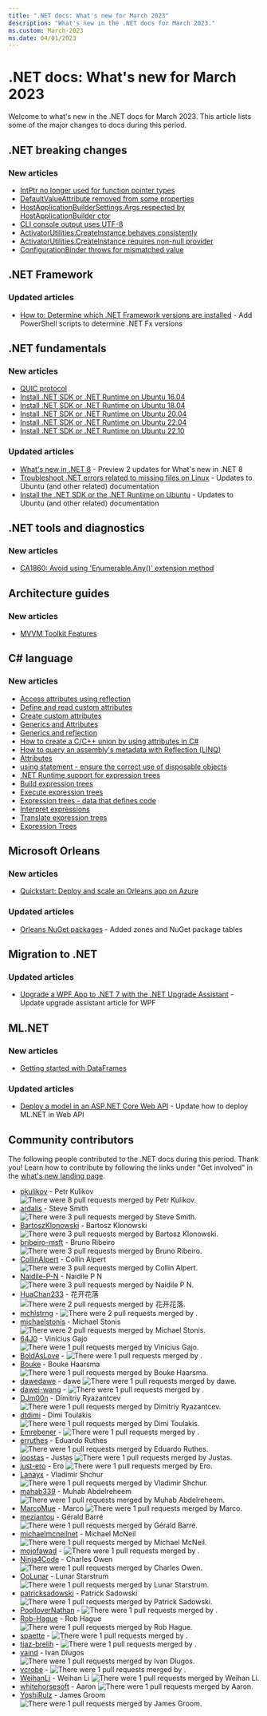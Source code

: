 ```yaml
---
title: ".NET docs: What's new for March 2023"
description: "What's new in the .NET docs for March 2023."
ms.custom: March-2023
ms.date: 04/01/2023
---
```


# .NET docs: What's new for March 2023

Welcome to what's new in the .NET docs for March 2023. This article lists some of the major changes to docs during this period.

## .NET breaking changes

### New articles

- [IntPtr no longer used for function pointer types](../core/compatibility/reflection/8.0/function-pointer-reflection.md)
- [DefaultValueAttribute removed from some properties](../core/compatibility/windows-forms/8.0/defaultvalueattribute-removal.md)
- [HostApplicationBuilderSettings.Args respected by HostApplicationBuilder ctor](../core/compatibility/extensions/8.0/hostapplicationbuilder-ctor.md)
- [CLI console output uses UTF-8](../core/compatibility/sdk/8.0/console-encoding.md)
- [ActivatorUtilities.CreateInstance behaves consistently](../core/compatibility/extensions/8.0/activatorutilities-createinstance-behavior.md)
- [ActivatorUtilities.CreateInstance requires non-null provider](../core/compatibility/extensions/8.0/activatorutilities-createinstance-null-provider.md)
- [ConfigurationBinder throws for mismatched value](../core/compatibility/extensions/8.0/configurationbinder-exceptions.md)

## .NET Framework

### Updated articles

- [How to: Determine which .NET Framework versions are installed](../framework/migration-guide/how-to-determine-which-versions-are-installed.md) - Add PowerShell scripts to determine .NET Fx versions

## .NET fundamentals

### New articles

- [QUIC protocol](../fundamentals/networking/quic/quic-overview.md)
- [Install .NET SDK or .NET Runtime on Ubuntu 16.04](../core/install/linux-ubuntu-1604.md)
- [Install .NET SDK or .NET Runtime on Ubuntu 18.04](../core/install/linux-ubuntu-1804.md)
- [Install .NET SDK or .NET Runtime on Ubuntu 20.04](../core/install/linux-ubuntu-2004.md)
- [Install .NET SDK or .NET Runtime on Ubuntu 22.04](../core/install/linux-ubuntu-2204.md)
- [Install .NET SDK or .NET Runtime on Ubuntu 22.10](../core/install/linux-ubuntu-2210.md)

### Updated articles

- [What's new in .NET 8](../core/whats-new/dotnet-8.md) - Preview 2 updates for What's new in .NET 8
- [Troubleshoot .NET errors related to missing files on Linux](../core/install/linux-package-mixup.md) - Updates to Ubuntu (and other related) documentation
- [Install the .NET SDK or the .NET Runtime on Ubuntu](../core/install/linux-ubuntu.md) - Updates to Ubuntu (and other related) documentation

## .NET tools and diagnostics

### New articles

- [CA1860: Avoid using 'Enumerable.Any()' extension method](../fundamentals/code-analysis/quality-rules/ca1860.md)

## Architecture guides

### New articles

- [MVVM Toolkit Features](../architecture/maui/mvvm-community-toolkit-features.md)

## C# language

### New articles

- [Access attributes using reflection](../csharp/advanced-topics/reflection-and-attributes/accessing-attributes-by-using-reflection.md)
- [Define and read custom attributes](../csharp/advanced-topics/reflection-and-attributes/attribute-tutorial.md)
- [Create custom attributes](../csharp/advanced-topics/reflection-and-attributes/creating-custom-attributes.md)
- [Generics and Attributes](../csharp/advanced-topics/reflection-and-attributes/generics-and-attributes.md)
- [Generics and reflection](../csharp/advanced-topics/reflection-and-attributes/generics-and-reflection.md)
- [How to create a C/C++ union by using attributes in C\#](../csharp/advanced-topics/reflection-and-attributes/how-to-create-a-c-cpp-union-by-using-attributes.md)
- [How to query an assembly's metadata with Reflection (LINQ)](../csharp/advanced-topics/reflection-and-attributes/how-to-query-assembly-metadata-with-reflection-linq.md)
- [Attributes](../csharp/advanced-topics/reflection-and-attributes/index.md)
- [using statement - ensure the correct use of disposable objects](../csharp/language-reference/statements/using.md)
- [.NET Runtime support for expression trees](../csharp/advanced-topics/expression-trees/expression-classes.md)
- [Build expression trees](../csharp/advanced-topics/expression-trees/expression-trees-building.md)
- [Execute expression trees](../csharp/advanced-topics/expression-trees/expression-trees-execution.md)
- [Expression trees - data that defines code](../csharp/advanced-topics/expression-trees/expression-trees-explained.md)
- [Interpret expressions](../csharp/advanced-topics/expression-trees/expression-trees-interpreting.md)
- [Translate expression trees](../csharp/advanced-topics/expression-trees/expression-trees-translating.md)
- [Expression Trees](../csharp/advanced-topics/expression-trees/index.md)

## Microsoft Orleans

### New articles

- [Quickstart: Deploy and scale an Orleans app on Azure](../orleans/quickstarts/deploy-scale-orleans-on-azure.md)

### Updated articles

- [Orleans NuGet packages](../orleans/resources/nuget-packages.md) - Added zones and NuGet package tables

## Migration to .NET

### Updated articles

- [Upgrade a WPF App to .NET 7 with the .NET Upgrade Assistant](../core/porting/upgrade-assistant-wpf-framework.md) - Update upgrade assistant article for WPF

## ML.NET

### New articles

- [Getting started with DataFrames](../machine-learning/how-to-guides/getting-started-dataframe.md)

### Updated articles

- [Deploy a model in an ASP.NET Core Web API](../machine-learning/how-to-guides/serve-model-web-api-ml-net.md) - Update how to deploy ML.NET in Web API

## Community contributors

The following people contributed to the .NET docs during this period. Thank you! Learn how to contribute by following the links under "Get involved" in the [what's new landing page](index.yml).

- [pkulikov](https://github.com/pkulikov) - Petr Kulikov ![There were 8 pull requests merged by Petr Kulikov.](https://img.shields.io/badge/Merged%20Pull%20Requests-8-green)
- [ardalis](https://github.com/ardalis) - Steve Smith ![There were 3 pull requests merged by Steve Smith.](https://img.shields.io/badge/Merged%20Pull%20Requests-3-green)
- [BartoszKlonowski](https://github.com/BartoszKlonowski) - Bartosz Klonowski ![There were 3 pull requests merged by Bartosz Klonowski.](https://img.shields.io/badge/Merged%20Pull%20Requests-3-green)
- [bribeiro-msft](https://github.com/bribeiro-msft) - Bruno Ribeiro ![There were 3 pull requests merged by Bruno Ribeiro.](https://img.shields.io/badge/Merged%20Pull%20Requests-3-green)
- [CollinAlpert](https://github.com/CollinAlpert) - Collin Alpert ![There were 3 pull requests merged by Collin Alpert.](https://img.shields.io/badge/Merged%20Pull%20Requests-3-green)
- [Naidile-P-N](https://github.com/Naidile-P-N) - Naidile P N ![There were 3 pull requests merged by Naidile P N.](https://img.shields.io/badge/Merged%20Pull%20Requests-3-green)
- [HuaChan233](https://github.com/HuaChan233) - 花开花落 ![There were 2 pull requests merged by 花开花落.](https://img.shields.io/badge/Merged%20Pull%20Requests-2-green)
- [mchlstrng](https://github.com/mchlstrng) -  ![There were 2 pull requests merged by .](https://img.shields.io/badge/Merged%20Pull%20Requests-2-green)
- [michaelstonis](https://github.com/michaelstonis) - Michael Stonis ![There were 2 pull requests merged by Michael Stonis.](https://img.shields.io/badge/Merged%20Pull%20Requests-2-green)
- [64J0](https://github.com/64J0) - Vinícius Gajo ![There were 1 pull requests merged by Vinícius Gajo.](https://img.shields.io/badge/Merged%20Pull%20Requests-1-green)
- [BoldAsLove](https://github.com/BoldAsLove) -  ![There were 1 pull requests merged by .](https://img.shields.io/badge/Merged%20Pull%20Requests-1-green)
- [Bouke](https://github.com/Bouke) - Bouke Haarsma ![There were 1 pull requests merged by Bouke Haarsma.](https://img.shields.io/badge/Merged%20Pull%20Requests-1-green)
- [dawedawe](https://github.com/dawedawe) - dawe ![There were 1 pull requests merged by dawe.](https://img.shields.io/badge/Merged%20Pull%20Requests-1-green)
- [dawei-wang](https://github.com/dawei-wang) -  ![There were 1 pull requests merged by .](https://img.shields.io/badge/Merged%20Pull%20Requests-1-green)
- [DJm00n](https://github.com/DJm00n) - Dimitriy Ryazantcev ![There were 1 pull requests merged by Dimitriy Ryazantcev.](https://img.shields.io/badge/Merged%20Pull%20Requests-1-green)
- [dtdimi](https://github.com/dtdimi) - Dimi Toulakis ![There were 1 pull requests merged by Dimi Toulakis.](https://img.shields.io/badge/Merged%20Pull%20Requests-1-green)
- [Emrebener](https://github.com/Emrebener) -  ![There were 1 pull requests merged by .](https://img.shields.io/badge/Merged%20Pull%20Requests-1-green)
- [erruthes](https://github.com/erruthes) - Eduardo Ruthes ![There were 1 pull requests merged by Eduardo Ruthes.](https://img.shields.io/badge/Merged%20Pull%20Requests-1-green)
- [joostas](https://github.com/joostas) - Justas ![There were 1 pull requests merged by Justas.](https://img.shields.io/badge/Merged%20Pull%20Requests-1-green)
- [just-ero](https://github.com/just-ero) - Ero ![There were 1 pull requests merged by Ero.](https://img.shields.io/badge/Merged%20Pull%20Requests-1-green)
- [Lanayx](https://github.com/Lanayx) - Vladimir Shchur ![There were 1 pull requests merged by Vladimir Shchur.](https://img.shields.io/badge/Merged%20Pull%20Requests-1-green)
- [mahab339](https://github.com/mahab339) - Muhab Abdelreheem ![There were 1 pull requests merged by Muhab Abdelreheem.](https://img.shields.io/badge/Merged%20Pull%20Requests-1-green)
- [MarcoMue](https://github.com/MarcoMue) - Marco ![There were 1 pull requests merged by Marco.](https://img.shields.io/badge/Merged%20Pull%20Requests-1-green)
- [meziantou](https://github.com/meziantou) - Gérald Barré ![There were 1 pull requests merged by Gérald Barré.](https://img.shields.io/badge/Merged%20Pull%20Requests-1-green)
- [michaelmcneilnet](https://github.com/michaelmcneilnet) - Michael McNeil ![There were 1 pull requests merged by Michael McNeil.](https://img.shields.io/badge/Merged%20Pull%20Requests-1-green)
- [mojofawad](https://github.com/mojofawad) -  ![There were 1 pull requests merged by .](https://img.shields.io/badge/Merged%20Pull%20Requests-1-green)
- [Ninja4Code](https://github.com/Ninja4Code) - Charles Owen ![There were 1 pull requests merged by Charles Owen.](https://img.shields.io/badge/Merged%20Pull%20Requests-1-green)
- [OoLunar](https://github.com/OoLunar) - Lunar Starstrum ![There were 1 pull requests merged by Lunar Starstrum.](https://img.shields.io/badge/Merged%20Pull%20Requests-1-green)
- [patricksadowski](https://github.com/patricksadowski) - Patrick Sadowski ![There were 1 pull requests merged by Patrick Sadowski.](https://img.shields.io/badge/Merged%20Pull%20Requests-1-green)
- [PoolloverNathan](https://github.com/PoolloverNathan) -  ![There were 1 pull requests merged by .](https://img.shields.io/badge/Merged%20Pull%20Requests-1-green)
- [Rob-Hague](https://github.com/Rob-Hague) - Rob Hague ![There were 1 pull requests merged by Rob Hague.](https://img.shields.io/badge/Merged%20Pull%20Requests-1-green)
- [spaette](https://github.com/spaette) -  ![There were 1 pull requests merged by .](https://img.shields.io/badge/Merged%20Pull%20Requests-1-green)
- [tjaz-brelih](https://github.com/tjaz-brelih) -  ![There were 1 pull requests merged by .](https://img.shields.io/badge/Merged%20Pull%20Requests-1-green)
- [vaind](https://github.com/vaind) - Ivan Dlugos ![There were 1 pull requests merged by Ivan Dlugos.](https://img.shields.io/badge/Merged%20Pull%20Requests-1-green)
- [vcrobe](https://github.com/vcrobe) -  ![There were 1 pull requests merged by .](https://img.shields.io/badge/Merged%20Pull%20Requests-1-green)
- [WeihanLi](https://github.com/WeihanLi) - Weihan Li ![There were 1 pull requests merged by Weihan Li.](https://img.shields.io/badge/Merged%20Pull%20Requests-1-green)
- [whitehorsesoft](https://github.com/whitehorsesoft) - Aaron ![There were 1 pull requests merged by Aaron.](https://img.shields.io/badge/Merged%20Pull%20Requests-1-green)
- [YoshiRulz](https://github.com/YoshiRulz) - James Groom ![There were 1 pull requests merged by James Groom.](https://img.shields.io/badge/Merged%20Pull%20Requests-1-green)
